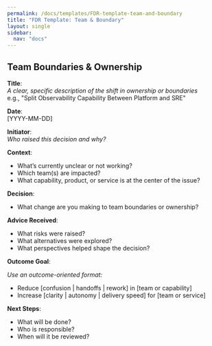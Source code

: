 ```yaml
---
permalink: /docs/templates/FDR-template-team-and-boundary
title: "FDR Template: Team & Boundary"
layout: single
sidebar:
  nav: "docs"
---
```


## Team Boundaries & Ownership

**Title**:  
_A clear, specific description of the shift in ownership or boundaries_  
e.g., "Split Observability Capability Between Platform and SRE"

**Date**:  
[YYYY-MM-DD]

**Initiator**:  
_Who raised this decision and why?_

**Context**:  

- What’s currently unclear or not working?
- Which team(s) are impacted?
- What capability, product, or service is at the center of the issue?

**Decision**:  

- What change are you making to team boundaries or ownership?

**Advice Received**: 

- What risks were raised?
- What alternatives were explored?
- What perspectives helped shape the decision?

**Outcome Goal**:  

_Use an outcome-oriented format:_  

- Reduce [confusion | handoffs | rework] in [team or capability]  
- Increase [clarity | autonomy | delivery speed] for [team or service]

**Next Steps**:

- What will be done?
- Who is responsible?
- When will it be reviewed?
  
